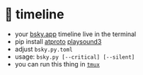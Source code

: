 # 🦋 timeline
- your [bsky.app](https://bsky.app/) timeline live in the terminal
- pip install [atproto](https://github.com/MarshalX/atproto) [playsound3](https://github.com/sjmikler/playsound3)
- adjust `bsky.py.toml`
- usage: `bsky.py [--critical] [--silent]`
- you can run this thing in [`tmux`](https://tmux.github.io/)
